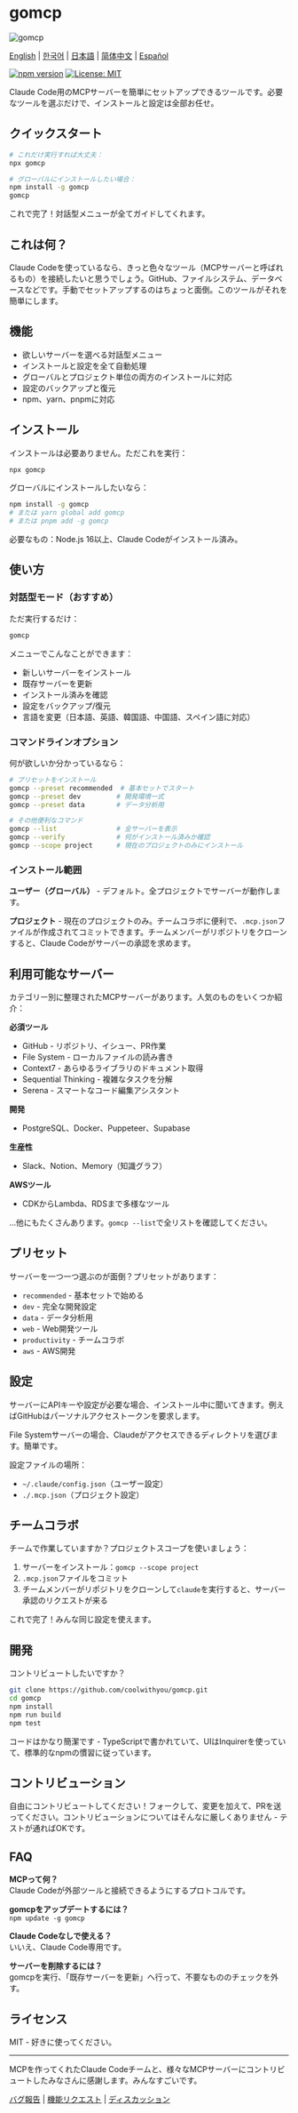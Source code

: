 # gomcp

![gomcp](gomcp.png)

[English](README.md) | [한국어](README.ko.md) | [日本語](README.ja.md) | [简体中文](README.zh.md) | [Español](README.es.md)

[![npm version](https://badge.fury.io/js/gomcp.svg)](https://badge.fury.io/js/gomcp)
[![License: MIT](https://img.shields.io/badge/License-MIT-yellow.svg)](https://opensource.org/licenses/MIT)

Claude Code用のMCPサーバーを簡単にセットアップできるツールです。必要なツールを選ぶだけで、インストールと設定は全部お任せ。

## クイックスタート

```bash
# これだけ実行すれば大丈夫：
npx gomcp

# グローバルにインストールしたい場合：
npm install -g gomcp
gomcp
```

これで完了！対話型メニューが全てガイドしてくれます。

## これは何？

Claude Codeを使っているなら、きっと色々なツール（MCPサーバーと呼ばれるもの）を接続したいと思うでしょう。GitHub、ファイルシステム、データベースなどです。手動でセットアップするのはちょっと面倒。このツールがそれを簡単にします。

## 機能

- 欲しいサーバーを選べる対話型メニュー
- インストールと設定を全て自動処理
- グローバルとプロジェクト単位の両方のインストールに対応
- 設定のバックアップと復元
- npm、yarn、pnpmに対応

## インストール

インストールは必要ありません。ただこれを実行：
```bash
npx gomcp
```

グローバルにインストールしたいなら：
```bash
npm install -g gomcp
# または yarn global add gomcp
# または pnpm add -g gomcp
```

必要なもの：Node.js 16以上、Claude Codeがインストール済み。

## 使い方

### 対話型モード（おすすめ）

ただ実行するだけ：
```bash
gomcp
```

メニューでこんなことができます：
- 新しいサーバーをインストール
- 既存サーバーを更新
- インストール済みを確認
- 設定をバックアップ/復元
- 言語を変更（日本語、英語、韓国語、中国語、スペイン語に対応）

### コマンドラインオプション

何が欲しいか分かっているなら：
```bash
# プリセットをインストール
gomcp --preset recommended  # 基本セットでスタート
gomcp --preset dev         # 開発環境一式
gomcp --preset data        # データ分析用

# その他便利なコマンド
gomcp --list               # 全サーバーを表示
gomcp --verify             # 何がインストール済みか確認
gomcp --scope project      # 現在のプロジェクトのみにインストール
```

### インストール範囲

**ユーザー（グローバル）** - デフォルト。全プロジェクトでサーバーが動作します。

**プロジェクト** - 現在のプロジェクトのみ。チームコラボに便利で、`.mcp.json`ファイルが作成されてコミットできます。チームメンバーがリポジトリをクローンすると、Claude Codeがサーバーの承認を求めます。

## 利用可能なサーバー

カテゴリー別に整理されたMCPサーバーがあります。人気のものをいくつか紹介：

**必須ツール**
- GitHub - リポジトリ、イシュー、PR作業
- File System - ローカルファイルの読み書き
- Context7 - あらゆるライブラリのドキュメント取得
- Sequential Thinking - 複雑なタスクを分解
- Serena - スマートなコード編集アシスタント

**開発**
- PostgreSQL、Docker、Puppeteer、Supabase

**生産性**
- Slack、Notion、Memory（知識グラフ）

**AWSツール**
- CDKからLambda、RDSまで多様なツール

...他にもたくさんあります。`gomcp --list`で全リストを確認してください。

## プリセット

サーバーを一つ一つ選ぶのが面倒？プリセットがあります：

- `recommended` - 基本セットで始める
- `dev` - 完全な開発設定
- `data` - データ分析用
- `web` - Web開発ツール
- `productivity` - チームコラボ
- `aws` - AWS開発

## 設定

サーバーにAPIキーや設定が必要な場合、インストール中に聞いてきます。例えばGitHubはパーソナルアクセストークンを要求します。

File Systemサーバーの場合、Claudeがアクセスできるディレクトリを選びます。簡単です。

設定ファイルの場所：
- `~/.claude/config.json`（ユーザー設定）
- `./.mcp.json`（プロジェクト設定）

## チームコラボ

チームで作業していますか？プロジェクトスコープを使いましょう：

1. サーバーをインストール：`gomcp --scope project`
2. `.mcp.json`ファイルをコミット
3. チームメンバーがリポジトリをクローンして`claude`を実行すると、サーバー承認のリクエストが来る

これで完了！みんな同じ設定を使えます。

## 開発

コントリビュートしたいですか？

```bash
git clone https://github.com/coolwithyou/gomcp.git
cd gomcp
npm install
npm run build
npm test
```

コードはかなり簡潔です - TypeScriptで書かれていて、UIはInquirerを使っていて、標準的なnpmの慣習に従っています。

## コントリビューション

自由にコントリビュートしてください！フォークして、変更を加えて、PRを送ってください。コントリビューションについてはそんなに厳しくありません - テストが通ればOKです。

## FAQ

**MCPって何？**  
Claude Codeが外部ツールと接続できるようにするプロトコルです。

**gomcpをアップデートするには？**  
`npm update -g gomcp`

**Claude Codeなしで使える？**  
いいえ、Claude Code専用です。

**サーバーを削除するには？**  
gomcpを実行、「既存サーバーを更新」へ行って、不要なもののチェックを外す。

## ライセンス

MIT - 好きに使ってください。

---

MCPを作ってくれたClaude Codeチームと、様々なMCPサーバーにコントリビュートしたみなさんに感謝します。みんなすごいです。

[バグ報告](https://github.com/coolwithyou/gomcp/issues) | [機能リクエスト](https://github.com/coolwithyou/gomcp/issues) | [ディスカッション](https://github.com/coolwithyou/gomcp/discussions)